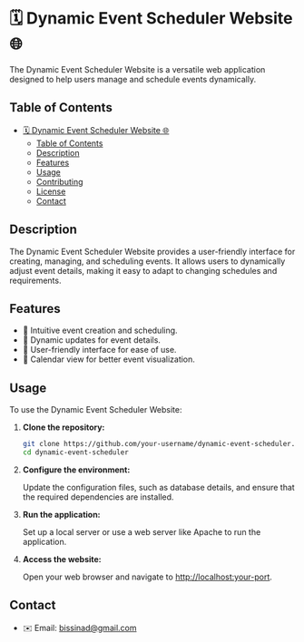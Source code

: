 # 🗓️ Dynamic Event Scheduler Website 🌐

The Dynamic Event Scheduler Website is a versatile web application designed to help users manage and schedule events dynamically.

## Table of Contents

- [🗓️ Dynamic Event Scheduler Website 🌐](#-dynamic-event-scheduler-website-)
  - [Table of Contents](#table-of-contents)
  - [Description](#description)
  - [Features](#features)
  - [Usage](#usage)
  - [Contributing](#contributing)
  - [License](#license)
  - [Contact](#contact)

## Description

The Dynamic Event Scheduler Website provides a user-friendly interface for creating, managing, and scheduling events. It allows users to dynamically adjust event details, making it easy to adapt to changing schedules and requirements.

## Features

- 📅 Intuitive event creation and scheduling.
- 🔄 Dynamic updates for event details.
- 🚀 User-friendly interface for ease of use.
- 📆 Calendar view for better event visualization.

## Usage

To use the Dynamic Event Scheduler Website:

1. **Clone the repository:**

    ```bash
    git clone https://github.com/your-username/dynamic-event-scheduler.git
    cd dynamic-event-scheduler
    ```

2. **Configure the environment:**

    Update the configuration files, such as database details, and ensure that the required dependencies are installed.

3. **Run the application:**

    Set up a local server or use a web server like Apache to run the application.

4. **Access the website:**

    Open your web browser and navigate to [http://localhost:your-port](http://localhost:your-port).

## Contact

- ✉️ Email: bissinad@gmail.com


